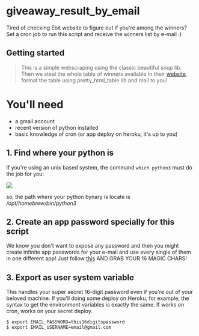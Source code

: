 # giveaway_result_by_email

Tired of checking Ebit website to figure out if you're among the winners?
Set a cron job to run this script and receive the winners list by e-mail :)

## Getting started

>This is a simple webscraping using the classic beautiful soup lib. Then we steal the whole table of winners available in their [website](https://company.ebit.com.br/concorra-premios/ultimos-ganhadores), format the table using pretty_html_table lib and mail to you! 


# You'll need
- a gmail account 
- recent version of python installed
- basic knowledge of cron (or app deploy on heroku, it's up to you)

## 1. Find where your python is
If you're using an unix based system, the command `which python3` must do the job for you:

![](https://i.imgur.com/xxFADqu.png)

so, the path where your python bynary is locate is */opt/homebrew/bin/python3* 

## 2. Create an app password specially for this script
We know you don't want to expose any password and then you might create infinite app passwords for your e-mail and use every single of them in one different app! Just follow [this](https://support.google.com/accounts/answer/185833?hl=en) AND GRAB YOUR 16 MAGIC CHARS!

## 3. Export as user system variable 
This handles your super secret 16-digit password even if you're out of your beloved machine. If you'll doing some deploy on Heroku, for example, the syntax  to get the environment variables is exactly the same. If works on cron, works on your secret deploy.   

`$ export EMAIL_PASSWORD=this16digitspassword`   
`$ export EMAIL_USERNAME=email@gmail.com`
